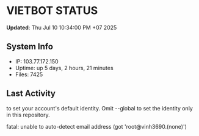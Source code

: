 # VIETBOT STATUS
**Updated**: Thu Jul 10 10:34:00 PM +07 2025

## System Info
- IP: 103.77.172.150
- Uptime: up 5 days, 2 hours, 21 minutes
- Files: 7425

## Last Activity

to set your account's default identity.
Omit --global to set the identity only in this repository.

fatal: unable to auto-detect email address (got 'root@vinh3690.(none)')
